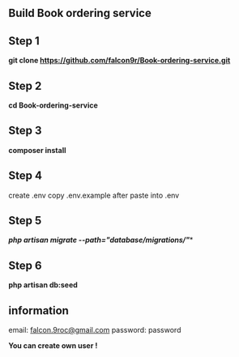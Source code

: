 ## Build Book ordering service

## Step 1

**git clone https://github.com/falcon9r/Book-ordering-service.git**

## Step 2
**cd Book-ordering-service**

## Step 3
**composer install**

## Step 4
create .env 
copy .env.example 
after paste into .env

## Step 5
****php artisan migrate --path="database/migrations/*"****

## Step 6
**php artisan db:seed**

## information
email: falcon.9roc@gmail.com
password: password

**You can create own user !**
